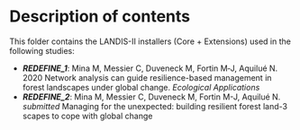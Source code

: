 # Description of contents

This folder contains the LANDIS-II installers (Core + Extensions) used in the following studies:  

- ***REDEFINE_1***: Mina M, Messier C, Duveneck M, Fortin M‐J,  Aquilué N. 2020 Network analysis can guide resilience-based management in forest landscapes under global change. _Ecological Applications_ 
- ***REDEFINE_2***: Mina M, Messier C, Duveneck M, Fortin M-J, Aquilué N. *submitted* Managing for the unexpected: building resilient forest land-3 scapes to cope with global change



